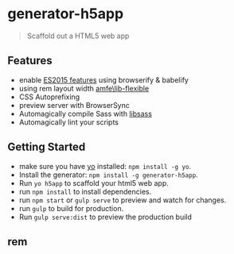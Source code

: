 # generator-h5app
> Scaffold out a HTML5 web app

## Features
* enable [ES2015 features](https://babeljs.io/docs/learn-es2015/) using browserify & babelify
* using rem layout width [amfe\lib-flexible](https://github.com/amfe/lib-flexible)
* CSS Autoprefixing
* preview server with BrowserSync
* Automagically compile Sass with [libsass](http://libsass.org)
* Automagically lint your scripts

## Getting Started
* make sure you have [yo](https://github.com/yeoman/yo) installed: `npm install -g yo`.
* Install the generator: `npm install -g generator-h5app`.
* Run `yo h5app` to scaffold your html5 web app.
* run `npm install` to install dependencies.
* run `npm start` or `gulp serve` to preview and watch for changes.
* run `gulp` to build for production.
* Run `gulp serve:dist` to preview the production build

## rem
